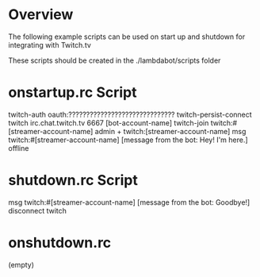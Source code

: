# Overview

The following example scripts can be used on start up and shutdown for integrating with Twitch.tv

These scripts should be created in the ./lambdabot/scripts folder

# onstartup.rc Script

twitch-auth oauth:??????????????????????????????
twitch-persist-connect twitch irc.chat.twitch.tv 6667 [bot-account-name]
twitch-join twitch:#[streamer-account-name]
admin + twitch:[streamer-account-name]
msg twitch:#[streamer-account-name] [message from the bot: Hey!  I'm here.]
offline

# shutdown.rc Script

msg twitch:#[streamer-account-name] [message from the bot: Goodbye!]
disconnect twitch

# onshutdown.rc

(empty)
